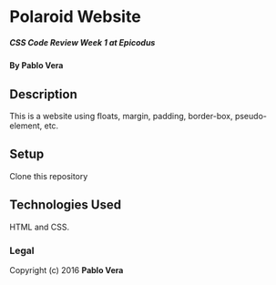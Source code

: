 # Polaroid Website

##### CSS Code Review Week 1 at Epicodus

#### By Pablo Vera

## Description
This is a website using floats, margin, padding, border-box, pseudo-element, etc.

## Setup
Clone this repository

## Technologies Used
HTML and CSS.

### Legal

Copyright (c) 2016 **Pablo Vera**
